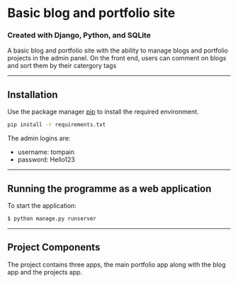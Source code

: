 # Basic blog and portfolio site
### Created with Django, Python, and SQLite

A basic blog and portfolio site with the ability to manage blogs and portfolio projects in the admin panel. On the front end, users can comment on blogs and sort them by their catergory tags

---

## Installation

Use the package manager [pip](https://pip.pypa.io/en/stable/) to install the required environment.

```bash
pip install -r requirements.txt
```

The admin logins are:
- username: tompain
- password: Hello123 

---

## Running the programme as a web application

To start the application:

```bash
$ python manage.py runserver
```

---

## Project Components

The project contains three apps, the main portfolio app along with the blog app and the projects app. 
